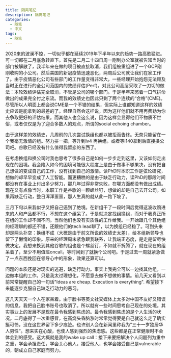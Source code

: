 ```yaml
---
title: 隔离笔记
description: 隔离笔记
categories:
  - 随笔
  - 中文
tags:
  - 随笔
---
```

2020来的波澜不惊，一切似乎都在延续2019年下半年以来的趋势一路高歌猛进。可一切都在二月底急转直下。首先是二月二十四日周一刚到办公室就被告知当时的部门被解散了，我半年来在做的项目被直接取消，我们组被重组进了一个GCP刚刚收购的小公司。然后美国的新冠疫情迅速恶化，两周后公司就让我们在家工作了。由于疫情恶化公司有些部门的工作量变得非常大，一些经理开始抱怨无法顾及当时正在进行的全公司范围内的效绩评估(Perf)。对此公司高层采取了一刀切的做法：本轮效绩评估完全取消，不管是公司的哪个部门。于是半年来憋着一口气拼命做出的成果完全付之东流。而我的效绩史也因此只剩了两个连续的“合格”(CME)。尽管所以人明面上都会说CME是一个不错的结果，但实际上谁都知道这样的效绩史应该是能拿到的最差的了。经理自然会这样说，因为这样他们就不用再费劲为你去争取更好的评估结果。而其他人也会这么说，因为这样会显得他们不物质不世俗，或者仅仅是为了迎合多数人的观点，所谓的social echoing chamber。

由于这样差的效绩史，几周前的几次尝试换组也都以被拒而告终。无奈只能留在一个我毫无激情的组。努力拼一把，等升到lv4 再换组。或者等i140拿到后直接换公司吧。谷歌已经没有什么值得我留恋的东西了。

在考虑换组和换公司时我也思考了很多自己是如何一步步走到这里，又该如何走出现在的困境。我会陷入如今的困境可能很大程度上是由于做事不够果决，没有把自己想做的变成自己的工作，没有找到自己的激情。读PhD时本职工作是弦论研究，想做的却早早变成了人工智能。而更糟糕的是由于缺乏行动力，读PhD的那段时间都没有在事业上付出多少努力，那几年过得非常失败，在哪方面都没有做出成绩。现在又有点像当时，本职工作是谷歌的一颗螺丝钉，想做的却是自己去开公司。如果再缺乏行动，整日浑浑噩噩，那人生真的就从此一路下坡了。

三月下旬以来我似乎又把自己逼到了绝境。在新组干了一段时间后觉得这波收购进来的人和产品都不行，不想在这个组呆了。于是就决定找组换组，而对于我真正所在组的工作却不闻不问。当然他们也没有实质性的工作给我。一开始跟几个其他组的经理聊的都还不错，还跟他们的tech lead聊了，以为换组已经稳了。可到头来却是两头扑空：换组不成（大概是由于前文所说的效绩史太差），给本组新领导也留下了懒惰的印象。原来的经理周末紧急跟我联系，让我端正态度，是走是留尽快做决定。我想来换到其他谷歌的组也是个螺丝钉，不如就不折腾了，就在现在的组呆着了，至少不用值班oncall。等时间到了就换个公司吧。于是过去一周就紧急做了一点东西挽回在领导心中的形象，效果还算可以。

问题的本质还是对现实的逃避，缺乏行动力。事实上我完全可以一边找其他组，一边做本组的工作。只是我太过理想化，不愿意去做不想做的事情。前几天又看到以前常常提醒自己的一句话"Ideas are cheap. Execution is everything". 希望接下来能逐步克服自己缺乏行动力的恶习。

这几天天天一个人在家呆着。由于脸书等英文社交媒体上太多对中国不友好又错误的信息，我把自己脸书账号也取消了。所以就有一些时间思考自己现在的处境。其实事业上的发展不是现在最令我感到焦虑的。最令我感到焦虑的是个人生活的状况。二月底得了一次重感冒，在高烧头昏脑涨时常常觉得要是自己就这么走了确实挺可怜，没在这世界留下多少痕迹。也许别人会在新闻里称我为”三十一岁独居华人男性“。想来实在心酸，也使人感到强烈的焦虑感。这些都是在正常健康时不会体会到的感受。这大概就是我的wake up call：接下来要把解决个人问题列为重中之重，学会承担责任，学会关心他人，接受他人，也学会接受自己是vulnerable 的，朝成立自己家庭而努力。

